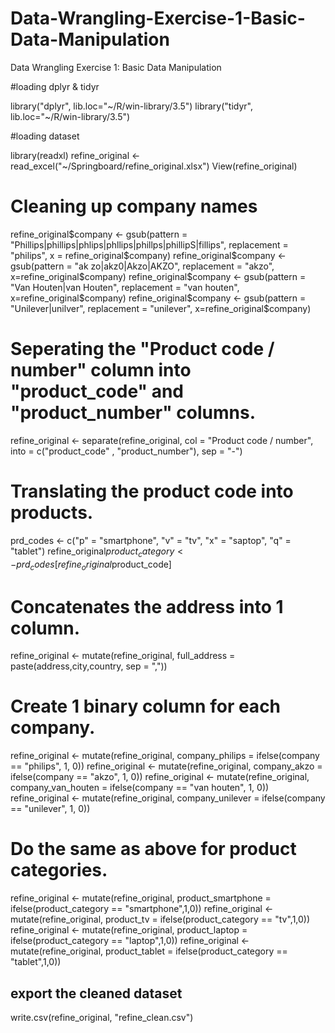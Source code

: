 # Data-Wrangling-Exercise-1-Basic-Data-Manipulation
Data Wrangling Exercise 1: Basic Data Manipulation

#loading dplyr & tidyr

library("dplyr", lib.loc="~/R/win-library/3.5")
library("tidyr", lib.loc="~/R/win-library/3.5")

#loading dataset

library(readxl)
refine_original <- read_excel("~/Springboard/refine_original.xlsx")
View(refine_original)

# Cleaning up company names

refine_original$company <- gsub(pattern = "Phillips|phillips|phlips|phllips|phillps|phillipS|fillips", replacement = "philips", x = refine_original$company)
refine_original$company <- gsub(pattern = "ak zo|akz0|Akzo|AKZO", replacement = "akzo", x=refine_original$company)
refine_original$company <- gsub(pattern = "Van Houten|van Houten", replacement = "van houten", x=refine_original$company)
refine_original$company <- gsub(pattern = "Unilever|unilver", replacement = "unilever", x=refine_original$company)

# Seperating the "Product code / number" column into "product_code" and "product_number" columns.

refine_original <- separate(refine_original, col = "Product code / number", into = c("product_code" , "product_number"), sep = "-")

# Translating the product code into products.

prd_codes <- c("p" = "smartphone", "v" = "tv", "x" = "saptop", "q" = "tablet")
refine_original$product_category <- prd_codes[refine_original$product_code]

# Concatenates the address into 1 column.

refine_original <- mutate(refine_original, full_address = paste(address,city,country, sep = ","))

# Create 1 binary column for each company.

refine_original <- mutate(refine_original, company_philips = ifelse(company == "philips", 1, 0))
refine_original <- mutate(refine_original, company_akzo = ifelse(company == "akzo", 1, 0))
refine_original <- mutate(refine_original, company_van_houten = ifelse(company == "van houten", 1, 0))
refine_original <- mutate(refine_original, company_unilever = ifelse(company == "unilever", 1, 0))

# Do the same as above for product categories.

refine_original <- mutate(refine_original, product_smartphone = ifelse(product_category == "smartphone",1,0))
refine_original <- mutate(refine_original, product_tv = ifelse(product_category == "tv",1,0))
refine_original <- mutate(refine_original, product_laptop = ifelse(product_category == "laptop",1,0))
refine_original <- mutate(refine_original, product_tablet = ifelse(product_category == "tablet",1,0))

## export the cleaned dataset 
write.csv(refine_original, "refine_clean.csv")
